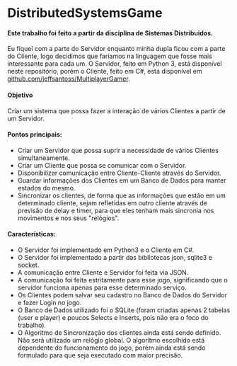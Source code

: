 # DistributedSystemsGame

#### Este trabalho foi feito a partir da disciplina de Sistemas Distribuidos.
Eu fiquei com a parte do Servidor enquanto minha dupla ficou com a parte do Cliente, logo decidimos que faríamos na linguagem que fosse mais interessante para cada um. O Servidor, feito em Python 3, está disponível neste repositório, porém o Cliente, feito em C#, está disponível em [github.com/jeffsantoss/MultiplayerGamer](http://www.github.com/jeffsantoss/MultiplayerGamer).

#### Objetivo
Criar um sistema que possa fazer a interação de vários Clientes a partir de um Servidor.

#### Pontos principais:
* Criar um Servidor que possa suprir a necessidade de vários Clientes simultaneamente.
* Criar um Cliente que possa se comunicar com o Servidor.
* Disponibilizar comunicação entre Cliente-Cliente através do Servidor.
* Guardar informações dos Clientes em um Banco de Dados para manter estados do mesmo.
* Sincronizar os clientes, de forma que as informações que estão em um determinado cliente, sejam refletidas em outro cliente através de previsão de delay e timer, para que eles tenham mais sincronia nos movimentos e nos seus "relógios".

#### Características:
* O Servidor foi implementado em Python3 e o Cliente em C#.
* O Servidor foi implementado a partir das bibliotecas json, sqlite3 e socket.
* A comunicação entre Cliente e Servidor foi feita via JSON.
* A comunicação foi feita estritamente para esse jogo, significando que o servidor funciona apenas para esse determinado serviço.
* Os Clientes podem salvar seu cadastro no Banco de Dados do Servidor e fazer Login no jogo.
* O Banco de Dados utilizado foi o SQLite (foram criadas apenas 2 tabelas (user e player) e poucos Selects e Inserts, pois não era o foco do trabalho).
* O Algoritmo de Sincronização dos clientes ainda está sendo definido. Não será utilizado um relógio global. O algoritmo escolhido está dependente do funcionamento do jogo, porém ainda está sendo formulado para que seja executado com maior precisão.
